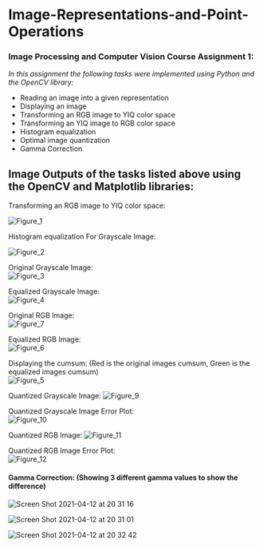 # Image-Representations-and-Point-Operations  
  
  
### Image Processing and Computer Vision Course Assignment 1:


*In this assignment the following tasks were implemented using Python and the OpenCV library:*
- Reading an image into a given representation
- Displaying an image
- Transforming an RGB image to YIQ color space
- Transforming an YIQ image to RGB color space
- Histogram equalization
- Optimal image quantization
- Gamma Correction


## Image Outputs of the tasks listed above using the OpenCV and Matplotlib libraries:

Transforming an RGB image to YIQ color space:  
  
![Figure_1](https://user-images.githubusercontent.com/57404551/114478347-b2e4ad80-9c06-11eb-98a3-7c162e79de01.png)
  
  
Histogram equalization For Grayscale Image:
  
  ![Figure_2](https://user-images.githubusercontent.com/57404551/114478423-dd366b00-9c06-11eb-81ef-676292d952f5.png)

Original Grayscale Image:  
![Figure_3](https://user-images.githubusercontent.com/57404551/114478449-ecb5b400-9c06-11eb-8f18-72a1fb8f5588.png)

Equalized Grayscale Image:  
![Figure_4](https://user-images.githubusercontent.com/57404551/114478481-048d3800-9c07-11eb-8696-a322245a87a1.png)

Original RGB Image:  
![Figure_7](https://user-images.githubusercontent.com/57404551/114478513-140c8100-9c07-11eb-87d5-d1427639ba77.png)

Equalized RGB Image:  
![Figure_6](https://user-images.githubusercontent.com/57404551/114478532-1ec71600-9c07-11eb-9fef-0d2378d43d1a.png)

Displaying the cumsum: (Red is the original images cumsum, Green is the equalized images cumsum)  
![Figure_5](https://user-images.githubusercontent.com/57404551/114478616-52a23b80-9c07-11eb-8c41-8abc06bae0e6.png)

Quantized Grayscale Image: 
![Figure_9](https://user-images.githubusercontent.com/57404551/114478864-e96ef800-9c07-11eb-9104-755ad33b5c73.png)

Quantized Grayscale Image Error Plot:  
![Figure_10](https://user-images.githubusercontent.com/57404551/114478951-1ae7c380-9c08-11eb-8769-a9548c689641.png)

Quantized RGB Image: 
![Figure_11](https://user-images.githubusercontent.com/57404551/114478989-2e932a00-9c08-11eb-9f20-ed99d89be10a.png)

Quantized RGB Image Error Plot:  
![Figure_12](https://user-images.githubusercontent.com/57404551/114479006-34890b00-9c08-11eb-8951-d0f11026bd94.png)


#### Gamma Correction: (Showing 3 different gamma values to show the difference)
![Screen Shot 2021-04-12 at 20 31 16](https://user-images.githubusercontent.com/57404551/114479277-e6283c00-9c08-11eb-985e-2828a5b20cad.png)  
  
    
    
![Screen Shot 2021-04-12 at 20 31 01](https://user-images.githubusercontent.com/57404551/114479288-f04a3a80-9c08-11eb-9c67-837d0c98b5ef.png)  
  
    
    
![Screen Shot 2021-04-12 at 20 32 42](https://user-images.githubusercontent.com/57404551/114479308-fa6c3900-9c08-11eb-9a9a-f38841f60dd9.png)






  



